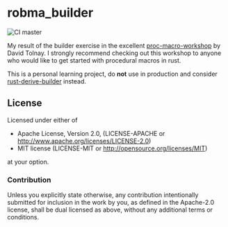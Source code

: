 # robma\_builder
![CI master](https://github.com/RobMa/robma_builder/workflows/Continuous%20integration/badge.svg?branch=master)


My result of the builder exercise in the excellent [proc-macro-workshop](https://github.com/dtolnay/proc-macro-workshop) by David Tolnay.
I strongly recommend checking out this workshop to anyone who would like to get started with procedural macros in rust.

This is a personal learning project, do **not** use in production and consider [rust-derive-builder](https://crates.io/crates/derive_builder) instead.

## License
Licensed under either of

- Apache License, Version 2.0, (LICENSE-APACHE or http://www.apache.org/licenses/LICENSE-2.0)
- MIT license (LICENSE-MIT or http://opensource.org/licenses/MIT)

at your option.
### Contribution

Unless you explicitly state otherwise, any contribution intentionally submitted for inclusion in the work by you, as defined in the Apache-2.0 license, shall be dual licensed as above, without any additional terms or conditions.

